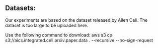 
## Datasets:

Our experiments are based on the dataset released by Allen Cell. The dataset is too large to be uploaded here.

Use the following command to download: aws s3 cp s3://aics.integrated.cell.arxiv.paper.data . --recursive --no-sign-request

